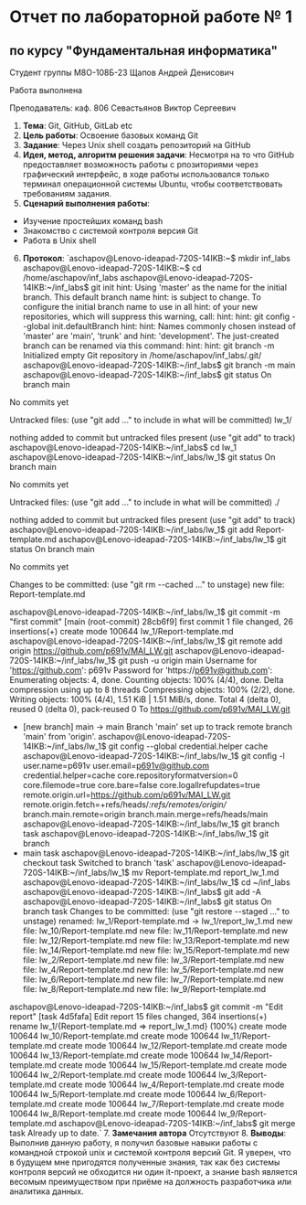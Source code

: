 # Отчет по лабораторной работе № 1
## по курсу "Фундаментальная информатика"

Студент группы М8О-108Б-23 Щапов Андрей Денисович

Работа выполнена 

Преподаватель: каф. 806 Севастьянов Виктор Сергеевич

1. **Тема**: Git, GitHub, GitLab etc
2. **Цель работы**: Освоение базовых команд Git
3. **Задание**: Через Unix shell создать репозиторий на GitHub
4. **Идея, метод, алгоритм решения задачи**: Несмотря на то что GitHub предоставляет возможность работы с рпозиториями через графический интерфейс, в ходе работы использовался только терминал операционной системы Ubuntu, чтобы соответствовать требованиям задания.
5. **Сценарий выполнения работы**: 
- Изучение простейших команд bash
- Знакомство с системой контроля версия Git
- Работа в Unix shell
6. **Протокол**: 
`aschapov@Lenovo-ideapad-720S-14IKB:~$ mkdir inf_labs
aschapov@Lenovo-ideapad-720S-14IKB:~$ cd /home/aschapov/inf_labs
aschapov@Lenovo-ideapad-720S-14IKB:~/inf_labs$ git init
hint: Using 'master' as the name for the initial branch. This default branch name
hint: is subject to change. To configure the initial branch name to use in all
hint: of your new repositories, which will suppress this warning, call:
hint: 
hint: 	git config --global init.defaultBranch <name>
hint: 
hint: Names commonly chosen instead of 'master' are 'main', 'trunk' and
hint: 'development'. The just-created branch can be renamed via this command:
hint: 
hint: 	git branch -m <name>
Initialized empty Git repository in /home/aschapov/inf_labs/.git/
aschapov@Lenovo-ideapad-720S-14IKB:~/inf_labs$ git branch -m main
aschapov@Lenovo-ideapad-720S-14IKB:~/inf_labs$ git status
On branch main

No commits yet

Untracked files:
  (use "git add <file>..." to include in what will be committed)
	lw_1/

nothing added to commit but untracked files present (use "git add" to track)
aschapov@Lenovo-ideapad-720S-14IKB:~/inf_labs$ cd lw_1
aschapov@Lenovo-ideapad-720S-14IKB:~/inf_labs/lw_1$ git status
On branch main

No commits yet

Untracked files:
  (use "git add <file>..." to include in what will be committed)
	./

nothing added to commit but untracked files present (use "git add" to track)
aschapov@Lenovo-ideapad-720S-14IKB:~/inf_labs/lw_1$ git add Report-template.md
aschapov@Lenovo-ideapad-720S-14IKB:~/inf_labs/lw_1$ git status
On branch main

No commits yet

Changes to be committed:
  (use "git rm --cached <file>..." to unstage)
	new file:   Report-template.md

aschapov@Lenovo-ideapad-720S-14IKB:~/inf_labs/lw_1$ git commit -m "first commit"
[main (root-commit) 28cb6f9] first commit
 1 file changed, 26 insertions(+)
 create mode 100644 lw_1/Report-template.md
aschapov@Lenovo-ideapad-720S-14IKB:~/inf_labs/lw_1$ git remote add origin https://github.com/p691v/MAI_LW.git
aschapov@Lenovo-ideapad-720S-14IKB:~/inf_labs/lw_1$ git push -u origin main
Username for 'https://github.com': p691v
Password for 'https://p691v@github.com': 
Enumerating objects: 4, done.
Counting objects: 100% (4/4), done.
Delta compression using up to 8 threads
Compressing objects: 100% (2/2), done.
Writing objects: 100% (4/4), 1.51 KiB | 1.51 MiB/s, done.
Total 4 (delta 0), reused 0 (delta 0), pack-reused 0
To https://github.com/p691v/MAI_LW.git
 * [new branch]      main -> main
Branch 'main' set up to track remote branch 'main' from 'origin'.
aschapov@Lenovo-ideapad-720S-14IKB:~/inf_labs/lw_1$ git config --global credential.helper cache
aschapov@Lenovo-ideapad-720S-14IKB:~/inf_labs/lw_1$ git config -l
user.name=p691v
user.email=p691v@github.com
credential.helper=cache
core.repositoryformatversion=0
core.filemode=true
core.bare=false
core.logallrefupdates=true
remote.origin.url=https://github.com/p691v/MAI_LW.git
remote.origin.fetch=+refs/heads/*:refs/remotes/origin/*
branch.main.remote=origin
branch.main.merge=refs/heads/main
aschapov@Lenovo-ideapad-720S-14IKB:~/inf_labs/lw_1$ git branch task
aschapov@Lenovo-ideapad-720S-14IKB:~/inf_labs/lw_1$ git branch
* main
  task
aschapov@Lenovo-ideapad-720S-14IKB:~/inf_labs/lw_1$ git checkout task
Switched to branch 'task'
aschapov@Lenovo-ideapad-720S-14IKB:~/inf_labs/lw_1$ mv Report-template.md report_lw_1.md
aschapov@Lenovo-ideapad-720S-14IKB:~/inf_labs/lw_1$ cd ~/inf_labs
aschapov@Lenovo-ideapad-720S-14IKB:~/inf_labs$ git add -A
aschapov@Lenovo-ideapad-720S-14IKB:~/inf_labs$ git status
On branch task
Changes to be committed:
  (use "git restore --staged <file>..." to unstage)
	renamed:    lw_1/Report-template.md -> lw_1/report_lw_1.md
	new file:   lw_10/Report-template.md
	new file:   lw_11/Report-template.md
	new file:   lw_12/Report-template.md
	new file:   lw_13/Report-template.md
	new file:   lw_14/Report-template.md
	new file:   lw_15/Report-template.md
	new file:   lw_2/Report-template.md
	new file:   lw_3/Report-template.md
	new file:   lw_4/Report-template.md
	new file:   lw_5/Report-template.md
	new file:   lw_6/Report-template.md
	new file:   lw_7/Report-template.md
	new file:   lw_8/Report-template.md
	new file:   lw_9/Report-template.md

aschapov@Lenovo-ideapad-720S-14IKB:~/inf_labs$ git commit -m "Edit report"
[task 4d5fafa] Edit report
 15 files changed, 364 insertions(+)
 rename lw_1/{Report-template.md => report_lw_1.md} (100%)
 create mode 100644 lw_10/Report-template.md
 create mode 100644 lw_11/Report-template.md
 create mode 100644 lw_12/Report-template.md
 create mode 100644 lw_13/Report-template.md
 create mode 100644 lw_14/Report-template.md
 create mode 100644 lw_15/Report-template.md
 create mode 100644 lw_2/Report-template.md
 create mode 100644 lw_3/Report-template.md
 create mode 100644 lw_4/Report-template.md
 create mode 100644 lw_5/Report-template.md
 create mode 100644 lw_6/Report-template.md
 create mode 100644 lw_7/Report-template.md
 create mode 100644 lw_8/Report-template.md
 create mode 100644 lw_9/Report-template.md
aschapov@Lenovo-ideapad-720S-14IKB:~/inf_labs$ git merge task
Already up to date.`
7. **Замечания автора** Отсутствуют
8. **Выводы**: Выполнив данную работу, я получил базовые навыки работы с командной строкой unix и системой контроля версий Git. Я уверен, что в будущем мне пригодятся полученные знания, так как без системы контроля версий не обходится ни один it-проект, а знание bash является весомым преимуществом при приёме на должность разработчика или аналитика данных. 
